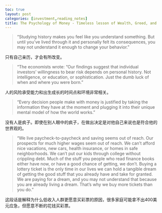 ```yaml
---
toc: true
layout: post
categories: [investment,reading_notes]
title: The Psychology of Money - Timeless lesson of Wealth, Greed, and Happiness - No one's crazy
---
```

> “Studying history makes you feel like you understand something. But until you’ve lived through it and personally felt its consequences, you may not understand it enough to change your behavior.”

只有自己亲历，才会有所改变。

> “The economists wrote: “Our findings suggest that individual investors’ willingness to bear risk depends on personal history. Not intelligence, or education, or sophistication. Just the dumb luck of when and where you were born.”

人的风险承受能力和出生成长的时间点和环境非常相关。

> “Every decision people make with money is justified by taking the information they have at the moment and plugging it into their unique mental model of how the world works.”

没有人是疯子。即使在别人眼中的疯子，在做出决定是对他自己来说也是符合他的世界观的。

> “We live paycheck-to-paycheck and saving seems out of reach. Our prospects for much higher wages seem out of reach. We can’t afford nice vacations, new cars, health insurance, or homes in safe neighborhoods. We can’t put our kids through college without crippling debt. Much of the stuff you people who read finance books either have now, or have a good chance of getting, we don’t. Buying a lottery ticket is the only time in our lives we can hold a tangible dream of getting the good stuff that you already have and take for granted. We are paying for a dream, and you may not understand that because you are already living a dream. That’s why we buy more tickets than you do.”

这段话是解释为什么低收入人群更愿意买彩票的原因，很多家庭可能拿不出400美元应急，但愿意不断的花钱买彩票。















